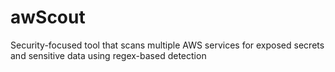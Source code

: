 # awScout
Security-focused tool that scans multiple AWS services for exposed secrets and sensitive data using regex-based detection
